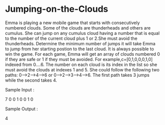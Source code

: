 # Jumping-on-the-Clouds

Emma is playing a new mobile game that starts with consecutively numbered clouds. Some of the clouds are thunderheads and others are cumulus. She can jump on any cumulus cloud having a number that is equal to the number of the current cloud plus 1 or 2.She must avoid the thunderheads. Determine the minimum number of jumps it will take Emma to jump from her starting postion to the last cloud. It is always possible to win the game.
For each game, Emma will get an array of clouds numbered 0 if they are safe or 1 if they must be avoided. For example,c=[0,1,0,0,0,1,0] indexed from 0....6. The number on each cloud is its index in the list so she must avoid the clouds at indexes 1 and 5. She could follow the following two paths: 0-->2-->4-->6 or 0-->2-->3-->4-->6.  The first path takes 3 jumps while the second takes 4.


Sample Input :

7
0 0 1 0 0 1 0

Sample Output :

4
